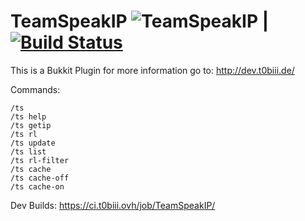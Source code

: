 TeamSpeakIP ![TeamSpeakIP](https://api.travis-ci.org/T0biii/TeamSpeakIp.svg) | [![Build Status](https://ci.t0biii.ovh/job/TeamSpeakIP/badge/icon)](https://ci.t0biii.ovh/job/TeamSpeakIP/)
===========

This is a Bukkit Plugin for more information go to:
http://dev.t0biii.de/

Commands:
```
/ts
/ts help
/ts getip
/ts rl
/ts update
/ts list
/ts rl-filter
/ts cache
/ts cache-off
/ts cache-on
```

Dev Builds:
https://ci.t0biii.ovh/job/TeamSpeakIP/


